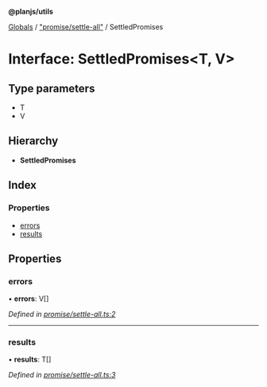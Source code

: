 **@planjs/utils**

[Globals](../README.md) / ["promise/settle-all"](../modules/_promise_settle_all_.md) / SettledPromises

# Interface: SettledPromises\<**T, V**>

## Type parameters

* T
* V

## Hierarchy

* **SettledPromises**

## Index

### Properties

* [errors](_promise_settle_all_.settledpromises.md#errors)
* [results](_promise_settle_all_.settledpromises.md#results)

## Properties

### errors

•  **errors**: V[]

*Defined in [promise/settle-all.ts:2](https://github.com/planjs/utils/blob/af978cc/src/promise/settle-all.ts#L2)*

___

### results

•  **results**: T[]

*Defined in [promise/settle-all.ts:3](https://github.com/planjs/utils/blob/af978cc/src/promise/settle-all.ts#L3)*
